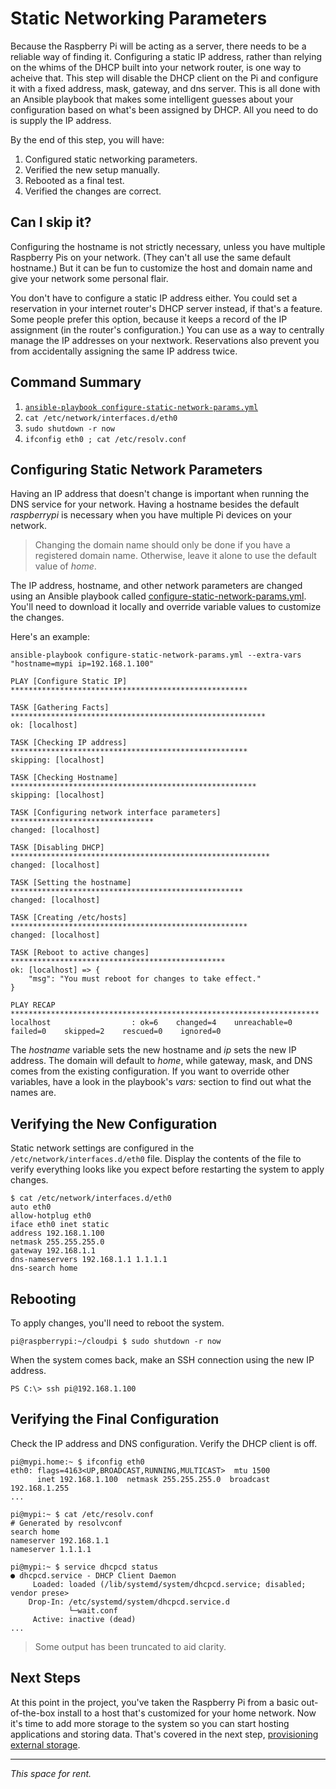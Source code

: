 # Static Networking Parameters
Because the Raspberry Pi will be acting as a server, there needs to be a reliable way of finding it. Configuring a static IP address, rather than relying on the whims of the DHCP built into your network router, is one way to acheive that. This step will disable the DHCP client on the Pi and configure it with a fixed address, mask, gateway, and dns server. This is all done with an Ansible playbook that makes some intelligent guesses about your configuration based on what's been assigned by DHCP. All you need to do is supply the IP address.

By the end of this step, you will have:
1. Configured static networking parameters.
2. Verified the new setup manually.
3. Rebooted as a final test.
4. Verified the changes are correct.

## Can I skip it?
Configuring the hostname is not strictly necessary, unless you have multiple Raspberry Pis on your network. (They can't all use the same default hostname.) But it can be fun to customize the host and domain name and give your network some personal flair.

You don't have to configure a static IP address either. You could set a reservation in your internet router's DHCP server instead, if that's a feature. Some people prefer this option, because it keeps a record of the IP assignment (in the router's configuration.) You can use as a way to centrally manage the IP addresses on your nextwork. Reservations also prevent you from accidentally assigning the same IP address twice.

## Command Summary
1. [`ansible-playbook configure-static-network-params.yml`](https://github.com/DavesCodeMusings/CloudPi/blob/main/configure-static-network-params.yml)
2. `cat /etc/network/interfaces.d/eth0`
3. `sudo shutdown -r now`
4. `ifconfig eth0 ; cat /etc/resolv.conf`

## Configuring Static Network Parameters
Having an IP address that doesn't change is important when running the DNS service for your network. Having a hostname besides the default _raspberrypi_ is necessary when you have multiple Pi devices on your network.

>Changing the domain name should only be done if you have a registered domain name. Otherwise, leave it alone to use the default value of _home_.

The IP address, hostname, and other network parameters are changed using an Ansible playbook called [configure-static-network-params.yml](https://github.com/DavesCodeMusings/CloudPi/blob/main/configure-static-network-params.yml). You'll need to download it locally and override variable values to customize the changes.

Here's an example:

```
ansible-playbook configure-static-network-params.yml --extra-vars "hostname=mypi ip=192.168.1.100"

PLAY [Configure Static IP] *****************************************************

TASK [Gathering Facts] *********************************************************
ok: [localhost]

TASK [Checking IP address] *****************************************************
skipping: [localhost]

TASK [Checking Hostname] *******************************************************
skipping: [localhost]

TASK [Configuring network interface parameters] ********************************
changed: [localhost]

TASK [Disabling DHCP] **********************************************************
changed: [localhost]

TASK [Setting the hostname] ****************************************************
changed: [localhost]

TASK [Creating /etc/hosts] *****************************************************
changed: [localhost]

TASK [Reboot to active changes] ************************************************
ok: [localhost] => {
    "msg": "You must reboot for changes to take effect."
}

PLAY RECAP *********************************************************************
localhost                  : ok=6    changed=4    unreachable=0    failed=0    skipped=2    rescued=0    ignored=0
```

The _hostname_ variable sets the new hostname and _ip_ sets the new IP address. The domain will default to _home_, while gateway, mask, and DNS comes from the existing configuration. If you want to override other variables, have a look in the playbook's _vars:_ section to find out what the names are.

## Verifying the New Configuration
Static network settings are configured in the `/etc/network/interfaces.d/eth0` file. Display the contents of the file to verify everything looks like you expect before restarting the system to apply changes.

```
$ cat /etc/network/interfaces.d/eth0
auto eth0
allow-hotplug eth0
iface eth0 inet static
address 192.168.1.100
netmask 255.255.255.0
gateway 192.168.1.1
dns-nameservers 192.168.1.1 1.1.1.1
dns-search home
```

## Rebooting
To apply changes, you'll need to reboot the system.

```
pi@raspberrypi:~/cloudpi $ sudo shutdown -r now
```

When the system comes back, make an SSH connection using the new IP address.

```
PS C:\> ssh pi@192.168.1.100
```

## Verifying the Final Configuration
Check the IP address and DNS configuration. Verify the DHCP client is off.

```
pi@mypi.home:~ $ ifconfig eth0
eth0: flags=4163<UP,BROADCAST,RUNNING,MULTICAST>  mtu 1500
      inet 192.168.1.100  netmask 255.255.255.0  broadcast 192.168.1.255
...

pi@mypi:~ $ cat /etc/resolv.conf
# Generated by resolvconf
search home
nameserver 192.168.1.1
nameserver 1.1.1.1

pi@mypi:~ $ service dhcpcd status
● dhcpcd.service - DHCP Client Daemon
     Loaded: loaded (/lib/systemd/system/dhcpcd.service; disabled; vendor prese>
    Drop-In: /etc/systemd/system/dhcpcd.service.d
             └─wait.conf
     Active: inactive (dead)
...
```

> Some output has been truncated to aid clarity.

## Next Steps
At this point in the project, you've taken the Raspberry Pi from a basic out-of-the-box install to a host that's customized for your home network. Now it's time to add more storage to the system so you can start hosting applications and storing data. That's covered in the next step, [provisioning external storage](provision-storage.md).

___

_This space for rent._
